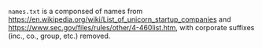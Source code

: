 `names.txt` is a componsed of names from https://en.wikipedia.org/wiki/List_of_unicorn_startup_companies
and https://www.sec.gov/files/rules/other/4-460list.htm, with corporate suffixes
(inc., co., group, etc.) removed.